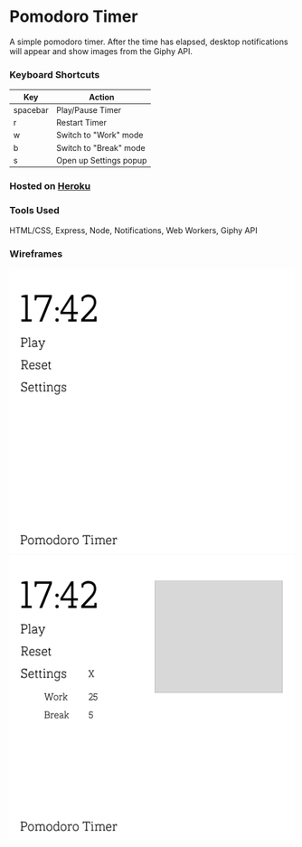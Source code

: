 # Pomodoro Timer

A simple pomodoro timer. After the time has elapsed, desktop notifications will appear
and show images from the Giphy API.

### Keyboard Shortcuts

Key | Action
--- | ---
spacebar | Play/Pause Timer
r | Restart Timer
w | Switch to "Work" mode
b | Switch to "Break" mode
s | Open up Settings popup

### Hosted on [Heroku](https://ng-pomodoro.herokuapp.com "Pomodoro Timer")

### Tools Used
HTML/CSS, Express, Node, Notifications, Web Workers, Giphy API

### Wireframes
![Wireframe1](./wireframes/Desktop_1.png)
![Wireframe2](./wireframes/Desktop_2.png)
